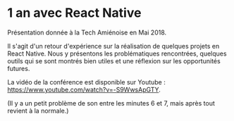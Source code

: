 # 1 an avec React Native

Présentation donnée à la Tech Amiénoise en Mai 2018.

Il s'agit d'un retour d'expérience sur la réalisation de quelques projets en React Native. Nous y présentons les problématiques rencontrées, quelques outils qui se sont montrés bien utiles et une réflexion sur les opportunités futures.

La vidéo de la conférence est disponible sur Youtube : https://www.youtube.com/watch?v=-S9WwsApGTY.

(Il y a un petit problème de son entre les minutes 6 et 7, mais après tout revient à la normale.)
